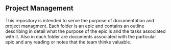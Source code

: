 ## Project Management

This repository is intended to serve the purpose of documentation and project managment. Each folder is an epic and contains an outline describing in detail what the purpose of the epic is and the tasks associated with it. Also in each folder are documents associated with the particular epic and any reading or notes that the team thinks valuable. 

